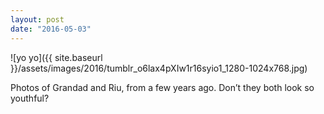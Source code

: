 ```yaml
---
layout: post
date: "2016-05-03"
---
```


![yo yo]({{ site.baseurl }}/assets/images/2016/tumblr_o6lax4pXIw1r16syio1_1280-1024x768.jpg)

Photos of Grandad and Riu, from a few years ago. Don’t they both look so youthful?
